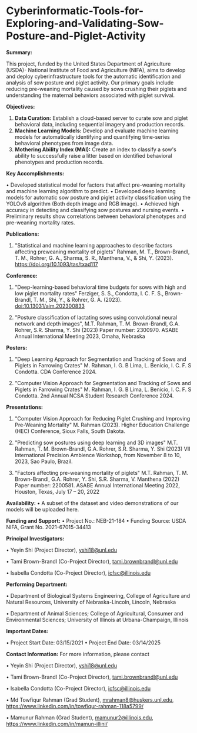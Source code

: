 # Cyberinformatic-Tools-for-Exploring-and-Validating-Sow-Posture-and-Piglet-Activity
**Summary:** 

This project, funded by the United States Department of Agriculture (USDA)- National Institute of Food and Agriculture (NIFA), aims to develop and deploy cyberinfrastructure tools for the automatic identification and analysis of sow posture and piglet activity. Our primary goals include reducing pre-weaning mortality caused by sows crushing their piglets and understanding the maternal behaviors associated with piglet survival.

**Objectives:**

1.	**Data Curation:** Establish a cloud-based server to curate sow and piglet behavioral data, including sequential imagery and production records.
2.	**Machine Learning Models:** Develop and evaluate machine learning models for automatically identifying and quantifying time-series behavioral phenotypes from image data.
3.	**Mothering Ability Index (MAI):** Create an index to classify a sow's ability to successfully raise a litter based on identified behavioral phenotypes and production records.

**Key Accomplishments:**

•	Developed statistical model for factors that affect pre-weaning mortality and machine learning algorithm to predict.
•  Developed deep learning models for automatic sow posture and piglet activity classification using the YOLOv8 algorithm (Both depth image and RGB image).
•	Achieved high accuracy in detecting and classifying sow postures and nursing events.
•	Preliminary results show correlations between behavioral phenotypes and pre-weaning mortality rates.

**Publications:**

1. "Statistical and machine learning approaches to describe factors affecting preweaning mortality of piglets"
   Rahman, M. T., Brown-Brandl, T. M., Rohrer, G. A., Sharma, S. R., Manthena, V., & Shi, Y. (2023).
   https://doi.org/10.1093/tas/txad117
 
**Conference:**

1. "Deep-learning-based behavioral time budgets for sows with high and low piglet mortality rates"
   Ferziger, S. S., Condotta, I. C. F. S., Brown-Brandl, T. M., Shi, Y., & Rohrer, G. A. (2023).
   [doi:10.13031/aim.202300833](https://doi.org/10.13031/aim.202300833)

2. "Posture classification of lactating sows using convolutional neural network and depth images",
   M.T. Rahman, T. M. Brown-Brandl, G.A. Rohrer, S.R. Sharma, Y. Shi (2023)
   Paper number: 2300970. ASABE Annual International Meeting 2023, Omaha, Nebraska
   
**Posters:**

1. "Deep Learning Approach for Segmentation and Tracking of Sows and Piglets in Farrowing Crates"
   M. Rahman, I. G. B Lima, L. Benicio, I. C. F. S Condotta.
      CDA Conference 2024.
   
2. "Computer Vision Approach for Segmentation and Tracking of Sows and Piglets in Farrowing Crates"
   M. Rahman, I. G. B Lima, L. Benicio, I. C. F. S Condotta.
   2nd Annual NCSA Student Research Conference 2024.


**Presentations:**

1. "Computer Vision Approach for Reducing Piglet Crushing and Improving Pre-Weaning Mortality"
    M. Rahman (2023).
    Higher Education Challenge (HEC) Conference, Sioux Falls, South Dakota.
   
2. "Predicting sow postures using deep learning and 3D images"
   M.T. Rahman, T. M. Brown-Brandl, G.A. Rohrer, S.R. Sharma, Y. Shi (2023)
   VII International Precision Ambience Workshop, from November 8 to 10, 2023, Sao Paulo, Brazil.

3. "Factors affecting pre-weaning mortality of piglets"
   M.T. Rahman, T. M. Brown-Brandl, G.A. Rohrer, Y. Shi, S.R. Sharma, V. Manthena (2022)
   Paper number: 2200581. ASABE Annual International Meeting 2022, Houston, Texas, July 17 – 20, 2022

**Availability:**
•	A subset of the dataset and video demonstrations of our models will be uploaded here.

**Funding and Support:**
•	Project No.: NEB-21-184
•	Funding Source: USDA NIFA, Grant No. 2021-67015-34413

**Principal Investigators:**

•	Yeyin Shi (Project Director), yshi18@unl.edu

•	Tami Brown-Brandl (Co-Project Director), tami.brownbrandl@unl.edu

•	Isabella Condotta (Co-Project Director), icfsc@illinois.edu

**Performing Department:**

•	Department of Biological Systems Engineering, College of Agriculture and Natural Resources, University of Nebraska-Lincoln, Lincoln, Nebraska

•	Department of Animal Sciences; College of Agricultural, Consumer and Environmental Sciences; University of Illinois at Urbana-Champaign, Illinois

**Important Dates:**

•	Project Start Date: 03/15/2021
•	Project End Date: 03/14/2025

**Contact Information:** 
For more information, please contact 

•	Yeyin Shi (Project Director), yshi18@unl.edu

•	Tami Brown-Brandl (Co-Project Director), tami.brownbrandl@unl.edu

•	Isabella Condotta (Co-Project Director), icfsc@illinois.edu

•  Md Towfiqur Rahman (Grad Student), mrahman8@huskers.unl.edu, https://www.linkedin.com/in/towfiqur-rahman-118a5799/

•  Mamunur Rahman (Grad Student), mamunur2@illinois.edu, https://www.linkedin.com/in/mamun-illini/
